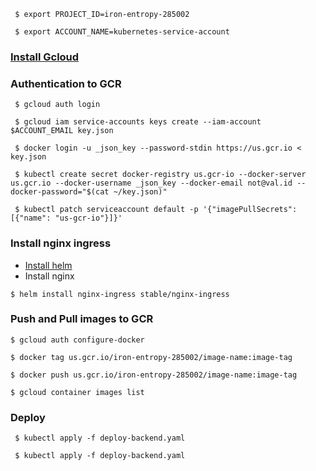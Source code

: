 ```
 $ export PROJECT_ID=iron-entropy-285002
```

```
 $ export ACCOUNT_NAME=kubernetes-service-account
```

### [Install Gcloud](https://cloud.google.com/sdk/docs/quickstarts)

### Authentication to GCR
```
 $ gcloud auth login
```

```
 $ gcloud iam service-accounts keys create --iam-account $ACCOUNT_EMAIL key.json
```

```
 $ docker login -u _json_key --password-stdin https://us.gcr.io < key.json
```

```
 $ kubectl create secret docker-registry us.gcr-io --docker-server us.gcr.io --docker-username _json_key --docker-email not@val.id --docker-password="$(cat ~/key.json)"
```

```
 $ kubectl patch serviceaccount default -p '{"imagePullSecrets": [{"name": "us-gcr-io"}]}'
```

### Install nginx ingress
- [Install helm](https://www.techrepublic.com/article/how-to-install-the-kubernetes-package-manager-helm/)
- Install nginx
  
```
$ helm install nginx-ingress stable/nginx-ingress
```

### Push and Pull images to GCR

  ```
  $ gcloud auth configure-docker
  ```

  ```
  $ docker tag us.gcr.io/iron-entropy-285002/image-name:image-tag
  ```

  ```
  $ docker push us.gcr.io/iron-entropy-285002/image-name:image-tag
  ```

  ```
  $ gcloud container images list
  ```

### Deploy

```
 $ kubectl apply -f deploy-backend.yaml
```

```
 $ kubectl apply -f deploy-backend.yaml
```
